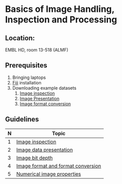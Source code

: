 # Basics of Image Handling, Inspection and Processing

## Location:

EMBL HD, room 13-518 (ALMF)

## Prerequisites
1. Bringing laptops
2. [Fiji](https://imagej.net/Fiji/Downloads) installation
3. Downloading example datasets
	1. [Image inspection](https://github.com/tischi/imagej-courses/tree/master/data/image-inspection)
	2. [Image Presentation](https://github.com/tischi/imagej-courses/tree/master/data/image-presentation)
	3. [Image format conversion](https://github.com/tischi/imagej-courses/tree/master/data/image-format-conversion)
	



## Guidelines

|  N  |  Topic  |
|-----|------------|
|  1  |[Image inspection](https://github.com/tischi/imagej-courses/blob/master/practicals/basic-image-inspection-and-handling.md#inspection-of-the-numerical-content-of-images)|
|  2  |[Image data presentation](https://github.com/tischi/imagej-courses/blob/master/practicals/basic-image-inspection-and-handling.md#lookup-tables-luts)|
|  3  |[Image bit depth](https://github.com/tischi/imagej-courses/blob/master/practicals/basic-image-inspection-and-handling.md#image-bit-depths)|
|  4  |[Image format and format conversion](https://github.com/tischi/imagej-courses/blob/master/practicals/basic-image-inspection-and-handling.md#lookup-tables-luts)|
|  5  |[Numerical image properties](https://github.com/tischi/imagej-courses/blob/master/practicals/basic-image-inspection-and-handling.md#lookup-tables-luts)|
